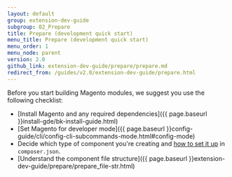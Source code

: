 ```yaml
---
layout: default
group: extension-dev-guide
subgroup: 02_Prepare
title: Prepare (development quick start)
menu_title: Prepare (development quick start)
menu_order: 1
menu_node: parent
version: 2.0
github_link: extension-dev-guide/prepare/prepare.md
redirect_from: /guides/v2.0/extension-dev-guide/prepare.html
---
```


Before you start building Magento modules, we suggest you use the following checklist:

*	[Install Magento and any required dependencies]({{ page.baseurl }}install-gde/bk-install-guide.html)
*	[Set Magento for developer mode]({{ page.baseurl }}config-guide/cli/config-cli-subcommands-mode.html#config-mode)
*	Decide which type of component you're creating and <a href="{{ page.baseurl }}extension-dev-guide/build/composer-integration.html">how to set it up</a> in `composer.json`.
*	[Understand the component file structure]({{ page.baseurl }}extension-dev-guide/prepare/prepare_file-str.html)

